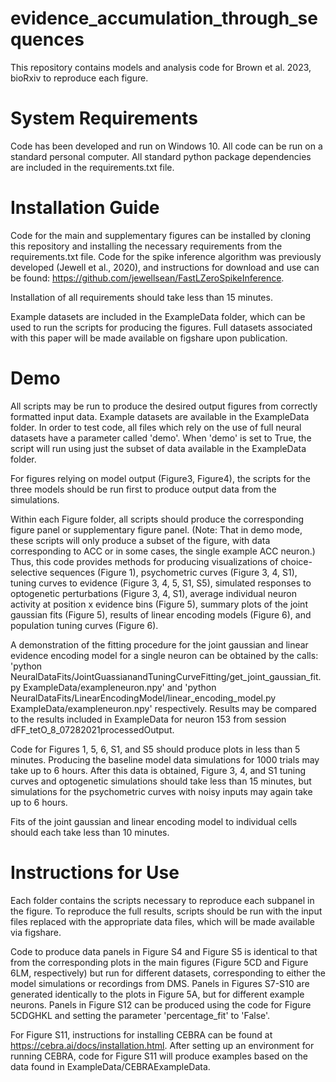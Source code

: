 # evidence_accumulation_through_sequences

This repository contains models and analysis code for Brown et al. 2023, bioRxiv to reproduce each figure.

# System Requirements
Code has been developed and run on Windows 10. All code can be run on a standard personal computer.
All standard python package dependencies are included in the requirements.txt file.

# Installation Guide
Code for the main and supplementary figures can be installed by cloning this repository and installing the necessary requirements from the requirements.txt file. Code for the spike inference algorithm was previously developed (Jewell et al., 2020), and instructions for download and use can be found: https://github.com/jewellsean/FastLZeroSpikeInference.

Installation of all requirements should take less than 15 minutes.

Example datasets are included in the ExampleData folder, which can be used to run the scripts for producing the figures. Full datasets associated with this paper will be made available on figshare upon publication. 

# Demo
All scripts may be run to produce the desired output figures from correctly formatted input data. Example datasets are available in the ExampleData folder. In order to test code, all files which rely on the use of full neural datasets have a parameter called 'demo'. When 'demo' is set to True, the script will run using just the subset of data available in the ExampleData folder.

For figures relying on model output (Figure3, Figure4), the scripts for the three models should be run first to produce output data from the simulations.

Within each Figure folder, all scripts should produce the corresponding figure panel or supplementary figure panel. (Note: That in demo mode, these scripts will only produce a subset of the figure, with data corresponding to ACC or in some cases, the single example ACC neuron.) Thus, this code provides methods for producing visualizations of choice-selective sequences (Figure 1), psychometric curves (Figure 3, 4, S1), tuning curves to evidence (Figure 3, 4, 5, S1, S5), simulated responses to optogenetic perturbations (Figure 3, 4, S1), average individual neuron activity at position x evidence bins (Figure 5), summary plots of the joint gaussian fits (Figure 5), results of linear encoding models (Figure 6), and population tuning curves (Figure 6).

A demonstration of the fitting procedure for the joint gaussian and linear evidence encoding model for a single neuron can be obtained by the calls:
'python NeuralDataFits/JointGuassianandTuningCurveFitting/get_joint_gaussian_fit.py ExampleData/exampleneuron.npy'
and
'python NeuralDataFits/LinearEncodingModel/linear_encoding_model.py ExampleData/exampleneuron.npy'
respectively. Results may be compared to the results included in ExampleData for neuron 153 from session dFF_tetO_8_07282021processedOutput.

Code for Figures 1, 5, 6, S1, and S5 should produce plots in less than 5 minutes. Producing the baseline model data simulations for 1000 trials may take up to 6 hours. After this data is obtained, Figure 3, 4, and S1 tuning curves and optogenetic simulations should take less than 15 minutes, but simulations for the psychometric curves with noisy inputs may again take up to 6 hours.

Fits of the joint gaussian and linear encoding model to individual cells should each take less than 10 minutes.

# Instructions for Use
Each folder contains the scripts necessary to reproduce each subpanel in the figure. To reproduce the full results, scripts should be run with the input files replaced with the appropriate data files, which will be made available via figshare.

Code to produce data panels in Figure S4 and Figure S5 is identical to that from the corresponding plots in the main figures (Figure 5CD and Figure 6LM, respectively) but run for different datasets, corresponding to either the model simulations or recordings from DMS. Panels in Figures S7-S10 are generated identically to the plots in Figure 5A, but for different example neurons. Panels in Figure S12 can be produced using the code for Figure 5CDGHKL and setting the parameter 'percentage_fit' to 'False'.

For Figure S11, instructions for installing CEBRA can be found at https://cebra.ai/docs/installation.html. After setting up an environment for running CEBRA, code for Figure S11 will produce examples based on the data found in ExampleData/CEBRAExampleData.

